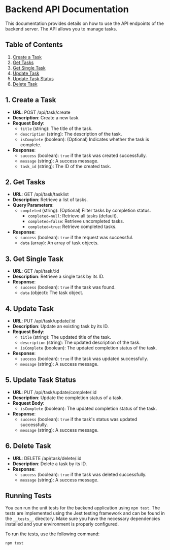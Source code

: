 # Backend API Documentation

This documentation provides details on how to use the API endpoints of the backend server. The API allows you to manage tasks.

## Table of Contents

1. [Create a Task](#create-a-task)
2. [Get Tasks](#get-tasks)
3. [Get Single Task](#get-single-task)
4. [Update Task](#update-task)
5. [Update Task Status](#update-task-status)
6. [Delete Task](#delete-task)

## 1. Create a Task

- **URL**: POST /api/task/create
- **Description**: Create a new task.
- **Request Body**:
  - `title` (string): The title of the task.
  - `description` (string): The description of the task.
  - `isComplete` (boolean): (Optional) Indicates whether the task is complete.
- **Response**:
  - `success` (boolean): `true` if the task was created successfully.
  - `message` (string): A success message.
  - `task_id` (string): The ID of the created task.

## 2. Get Tasks

- **URL**: GET /api/task/tasklist
- **Description**: Retrieve a list of tasks.
- **Query Parameters**:
  - `completed` (string): (Optional) Filter tasks by completion status.
    - `completed=null`: Retrieve all tasks (default).
    - `completed=false`: Retrieve uncompleted tasks.
    - `completed=true`: Retrieve completed tasks.
- **Response**:
  - `success` (boolean): `true` if the request was successful.
  - `data` (array): An array of task objects.

## 3. Get Single Task

- **URL**: GET /api/task/:id
- **Description**: Retrieve a single task by its ID.
- **Response**:
  - `success` (boolean): `true` if the task was found.
  - `data` (object): The task object.

## 4. Update Task

- **URL**: PUT /api/task/update/:id
- **Description**: Update an existing task by its ID.
- **Request Body**:
  - `title` (string): The updated title of the task.
  - `description` (string): The updated description of the task.
  - `isComplete` (boolean): The updated completion status of the task.
- **Response**:
  - `success` (boolean): `true` if the task was updated successfully.
  - `message` (string): A success message.

## 5. Update Task Status

- **URL**: PUT /api/task/update/complete/:id
- **Description**: Update the completion status of a task.
- **Request Body**:
  - `isComplete` (boolean): The updated completion status of the task.
- **Response**:
  - `success` (boolean): `true` if the task's status was updated successfully.
  - `message` (string): A success message.

## 6. Delete Task

- **URL**: DELETE /api/task/delete/:id
- **Description**: Delete a task by its ID.
- **Response**:
  - `success` (boolean): `true` if the task was deleted successfully.
  - `message` (string): A success message.

## Running Tests

You can run the unit tests for the backend application using `npm test`. The tests are implemented using the Jest testing framework and can be found in the `__tests__` directory. Make sure you have the necessary dependencies installed and your environment is properly configured.

To run the tests, use the following command:

```bash
npm test
```
